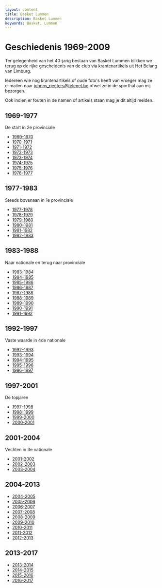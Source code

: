 ```yaml
---
layout: content
title: Basket Lummen
description: Basket Lummen
keywords: Basket, Lummen
---
```


# Geschiedenis 1969-2009

Ter gelegenheid van het 40-jarig bestaan van Basket Lummen blikken we terug op de rijke gescheidenis van de club via krantenartikels uit Het Belang van Limburg.

Iedereen wie nog krantenartikels of oude foto's heeft van vroeger mag ze e-mailen naar [johnny_peeters@telenet.be](mailto://johnny_peeters@telenet.be) ofwel ze in de sporthal aan mij bezorgen.

Ook indien er fouten in de namen of artikels staan mag je dit altijd melden.

## 1969-1977

De start in 2e provinciale

 * [1969-1970](/club/geschiedenis/1969-1970) 
 * [1970-1971](/club/geschiedenis/1970-1971) 
 * [1971-1972](/club/geschiedenis/1971-1972) 
 * [1972-1973](/club/geschiedenis/1972-1973) 
 * [1973-1974](/club/geschiedenis/1973-1974) 
 * [1974-1975](/club/geschiedenis/1974-1975) 
 * [1975-1976](/club/geschiedenis/1975-1976) 
 * [1976-1977](/club/geschiedenis/1976-1977)

## 1977-1983

Steeds bovenaan in 1e provinciale
 
 * [1977-1978](/club/geschiedenis/1977-1978) 
 * [1978-1979](/club/geschiedenis/1978-1979) 
 * [1979-1980](/club/geschiedenis/1979-1980) 
 * [1980-1981](/club/geschiedenis/1980-1981) 
 * [1981-1982](/club/geschiedenis/1981-1982) 
 * [1982-1983](/club/geschiedenis/1982-1983) 
 
## 1983-1988

Naar nationale en terug naar provinciale
 
 * [1983-1984](/club/geschiedenis/1983-1984)
 * [1984-1985](/club/geschiedenis/1984-1985)
 * [1985-1986](/club/geschiedenis/1985-1986)
 * [1986-1987](/club/geschiedenis/1986-1987)
 * [1987-1988](/club/geschiedenis/1987-1988) 
 * [1988-1989](/club/geschiedenis/1988-1989) 
 * [1989-1990](/club/geschiedenis/1989-1990) 
 * [1990-1991](/club/geschiedenis/1990-1991) 
 * [1991-1992](/club/geschiedenis/1991-1992)
 
## 1992-1997

Vaste waarde in 4de nationale

 * [1992-1993](/club/geschiedenis/1992-1993)
 * [1993-1994](/club/geschiedenis/1993-1994)
 * [1994-1995](/club/geschiedenis/1994-1995)
 * [1995-1996](/club/geschiedenis/1995-1996)
 * [1996-1997](/club/geschiedenis/1996-1997)
 
## 1997-2001

De topjaren
 
 * [1997-1998](/club/geschiedenis/1997-1998)
 * [1998-1999](/club/geschiedenis/1998-1999)
 * [1999-2000](/club/geschiedenis/1999-2000)
 * [2000-2001](/club/geschiedenis/2000-2001)

## 2001-2004

Vechten in 3e nationale 

 * [2001-2002](/club/geschiedenis/2001-2002)
 * [2002-2003](/club/geschiedenis/2002-2003)
 * [2003-2004](/club/geschiedenis/2003-2004)
 
## 2004-2013

 * [2004-2005](/club/geschiedenis/2004-2005)
 * [2005-2006](/club/geschiedenis/2005-2006)
 * [2006-2007](/club/geschiedenis/2006-2007) 
 * [2007-2008](/club/geschiedenis/2007-2008) 
 * [2008-2009](/club/geschiedenis/2008-2009)
 * [2009-2010](/club/geschiedenis/2009-2010)
 * [2010-2011](/club/geschiedenis/2010-2011)
 * [2011-2012](/club/geschiedenis/2011-2012)
 * [2012-2013](/club/geschiedenis/2012-2013)
 
## 2013-2017

 * [2013-2014](/club/geschiedenis/2013-2014)
 * [2014-2015](/club/geschiedenis/2014-2015)
 * [2015-2016](/club/geschiedenis/2015-2016)
 * [2016-2017](/club/geschiedenis/2016-2017)

